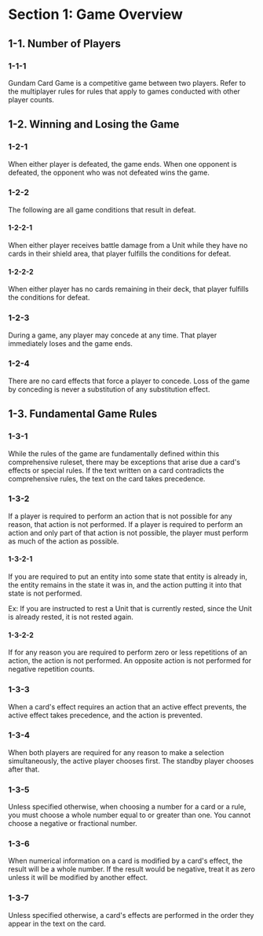 # Section 1: Game Overview

## 1-1. Number of Players

### 1-1-1
Gundam Card Game is a competitive game between two players. Refer to the multiplayer rules for rules that apply to games conducted with other player counts.

## 1-2. Winning and Losing the Game

### 1-2-1
When either player is defeated, the game ends. When one opponent is defeated, the opponent who was not defeated wins the game.

### 1-2-2
The following are all game conditions that result in defeat.

#### 1-2-2-1
When either player receives battle damage from a Unit while they have no cards in their shield area, that player fulfills the conditions for defeat.

#### 1-2-2-2
When either player has no cards remaining in their deck, that player fulfills the conditions for defeat.

### 1-2-3
During a game, any player may concede at any time. That player immediately loses and the game ends.

### 1-2-4
There are no card effects that force a player to concede. Loss of the game by conceding is never a substitution of any substitution effect.

## 1-3. Fundamental Game Rules

### 1-3-1
While the rules of the game are fundamentally defined within this comprehensive ruleset, there may be exceptions that arise due a card's effects or special rules. If the text written on a card contradicts the comprehensive rules, the text on the card takes precedence.

### 1-3-2
If a player is required to perform an action that is not possible for any reason, that action is not performed. If a player is required to perform an action and only part of that action is not possible, the player must perform as much of the action as possible.

#### 1-3-2-1
If you are required to put an entity into some state that entity is already in, the entity remains in the state it was in, and the action putting it into that state is not performed.

Ex: If you are instructed to rest a Unit that is currently rested, since the Unit is already rested, it is not rested again.

#### 1-3-2-2
If for any reason you are required to perform zero or less repetitions of an action, the action is not performed. An opposite action is not performed for negative repetition counts.

### 1-3-3
When a card's effect requires an action that an active effect prevents, the active effect takes precedence, and the action is prevented.

### 1-3-4
When both players are required for any reason to make a selection simultaneously, the active player chooses first. The standby player chooses after that.

### 1-3-5
Unless specified otherwise, when choosing a number for a card or a rule, you must choose a whole number equal to or greater than one. You cannot choose a negative or fractional number.

### 1-3-6
When numerical information on a card is modified by a card's effect, the result will be a whole number. If the result would be negative, treat it as zero unless it will be modified by another effect.

### 1-3-7
Unless specified otherwise, a card's effects are performed in the order they appear in the text on the card.
